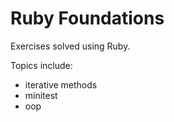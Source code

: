 # Ruby Foundations

Exercises solved using Ruby.

Topics include:
- iterative methods
- minitest
- oop
